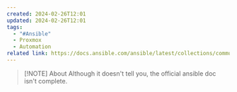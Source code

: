 ```yaml
---
created: 2024-02-26T12:01
updated: 2024-02-26T12:01
tags:
  - "#Ansible"
  - Proxmox
  - Automation
related link: https://docs.ansible.com/ansible/latest/collections/community/general/proxmox_disk_module.html
---
```

> [!NOTE] About
> Although it doesn't tell you, the official ansible doc isn't complete.

